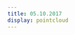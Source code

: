 ```yaml
---
title: 05.10.2017
display: pointcloud
---
```

<div id="container"></div>
<script src="../js/day1.js"></script>
